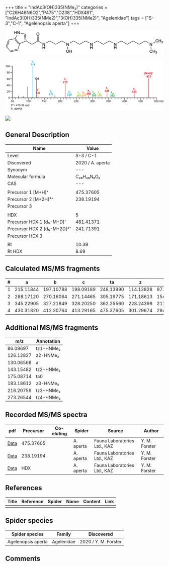 +++
title = "IndAc3(OH)335(NMe₂)"
categories = ["C26H46N6O2","P475","D238","HDX481",
"IndAc3(OH)335(NMe2)","3(OH)335(NMe2)",
"Agelenidae"]
tags = ["S-3","C-1",
"Agelenopsis aperta"]
+++

![](/img/IndAc3(OH)335(NMe2).png)

![](/img_MSMS/475_IndAc3(OH)335(NMe2)_Aa.png?classes=border)

![](/img_MSMS/475_IndAc3(OH)335(NMe2)_2_Aa.png?classes=border)

## General Description

| Name                        | Value            |
|-----------------------------|------------------|
| Level                       | S-3 / C-1               |
| Discovered                  | 2020 / A. aperta |
| Synonym                     | ---              |
| Molecular formula           | C₂₆H₄₆N₆O₂       |
| CAS                         | ---              |
|                             |                  |
| Precursor 1 [M+H]⁺          | 475.37605        |
| Precursor 2 [M+2H]²⁺        | 238.19194        |
| Precursor 3                 |                  |
|                             |                  |
| HDX                         | 5                |
| Precursor HDX 1 [d₅-M+D]⁺   | 481.41371        |
| Precursor HDX 2 [d₅-M+2D]²⁺ | 241.71391        |
| Precursor HDX 3             |                  |
|                             |                  |
| Rt                          | 10.39            |
| Rt HDX                      | 8.69             |

## Calculated MS/MS fragments

| # | a         | b         | c         | ta        | z         | y         | tz        |
|---|-----------|-----------|-----------|-----------|-----------|-----------|-----------|
| 1 | 215.11844 | 197.10788 | 198.09189 | 248.13990 | 114.12828 | 97.10173  | 131.15482 |
| 2 | 288.17120 | 270.16064 | 271.14465 | 305.19775 | 171.18613 | 154.15958 | 188.21267 |
| 3 | 345.22905 | 327.21849 | 328.20250 | 362.25560 | 228.24398 | 211.21743 | 261.26543 |
| 4 | 430.31820 | 412.30764 | 413.29165 | 475.37605 | 301.29674 | 284.27019 | 318.32328 |

## Additional MS/MS fragments

| m/z       | Annotation |
|-----------|------------|
| 86.09697  | tz1-HNMe₂  |
| 126.12827 | z2-HNMe₂   |
| 130.06568 | a'         |
| 143.15482 | tz2-HNMe₂  |
| 175.08714 | ta0        |
| 183.18612 | z3-HNMe₂   |
| 216.20759 | tz3-HNMe₂  |
| 273.26544 | tz4-HNMe₂  |

## Recorded MS/MS spectra

| pdf                                                      | Precursor | Co-eluting | Spider    | Source                       | Author        |
|----------------------------------------------------------|-----------|------------|-----------|------------------------------|---------------|
| [Data](/pdf/A-aperta/475_IndAc3(OH)335(NMe2)_Aa.pdf)     | 475.37605 |            | A. aperta | Fauna Laboratories Ltd., KAZ | Y. M. Forster |
| [Data](/pdf/A-aperta/475_IndAc3(OH)335(NMe2)_Aa_2.pdf)   | 238.19194 |            | A. aperta | Fauna Laboratories Ltd., KAZ | Y. M. Forster |
| [Data](/pdf/A-aperta/475_IndAc3(OH)335(NMe2)_Aa_HDX.pdf) | HDX       |            | A. aperta | Fauna Laboratories Ltd., KAZ | Y. M. Forster |

## References

| Title     | Reference   | Spider    | Name   | Content  | Link |
|-----------|-------------|-----------|--------|----------|-----|
|           |             |           |        |          |     |

## Spider species

| Spider species     | Family     | Discovered           |
|--------------------|------------|----------------------|
| Agelenopsis aperta | Agelenidae | 2020 / Y. M. Forster |

## Comments
